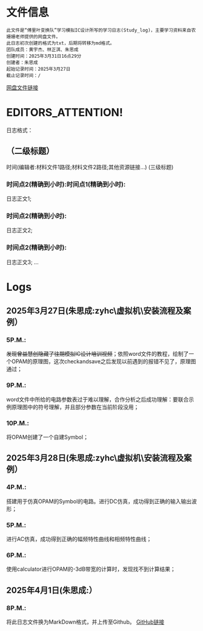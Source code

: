 # 文件信息

	此文件是“傅里叶变换队”学习模拟IC设计所写的学习日志(Study_log)，主要学习资料来自农姗姗老师提供的网盘文件。
	此日志初次创建的格式为txt，后期将转移为md格式。
	团队成员：黄宇杰、林正淇、朱思成
	创建时间：2025年3月31日16点29分
	创建者：朱思成
	起始记录时间：2025年3月27日
	截止记录时间：/

[网盘文件链接](https://pan.baidu.com/s/1VITbTJj5VlxN4cbrWcuzOA?pwd=s621)

# EDITORS_ATTENTION!
日志格式：

## （二级标题）

时间(编辑者:材料文件1路径;材料文件2路径;其他资源链接...)
(三级标题)

### 时间点2(精确到小时):时间点1(精确到小时):
日志正文1;
### 时间点2(精确到小时):
日志正文2;
### 时间点2(精确到小时):
日志正文3;
...

# Logs

## 2025年3月27日(朱思成:zyhc\虚拟机\安装流程及案例）
### 5P.M.:
 ~~发现曾益慧创隐藏了往期模拟IC设计培训视频~~；依照word文件的教程，绘制了一个OPAM的原理图，这次checkandsave之后发现以前遇到的报错不见了，原理图通过；
### 9P.M.:
word文件中所给的电路参数表过于难以理解，合作分析之后成功理解：要联合示例原理图中的符号理解，并且部分参数在当前阶段没用；
### 10P.M.:
将OPAM创建了一个自建Symbol；

## 2025年3月28日(朱思成:zyhc\虚拟机\安装流程及案例）

### 4P.M.:
 搭建用于仿真OPAM的Symbol的电路。进行DC仿真，成功得到正确的输入输出波形；
### 5P.M.:
 进行AC仿真，成功得到正确的幅频特性曲线和相频特性曲线；
### 6P.M.:
 使用calculator进行OPAM的-3dB带宽的计算时，发现找不到计算结果；

## 2025年4月1日(朱思成:）
### 8P.M.:
 将此日志文件换为MarkDown格式，并上传至Github。
    [GitHub链接](https://github.com/juicylovemita/Fourier_Transform_Team_Anolog_IC_Design-Study_log)
